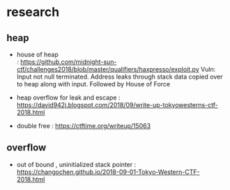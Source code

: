 # research 

## heap 
- house of heap   
: <https://github.com/midnight-sun-ctf/challenges2018/blob/master/qualifiers/haxpresso/exploit.py>
Vuln: Input not null terminated. Address leaks through stack data copied over to heap along with input. Followed by House of Force

- heap overflow for leak and escape 
: <https://david942j.blogspot.com/2018/09/write-up-tokyowesterns-ctf-2018.html>

- double free 
: <https://ctftime.org/writeup/15063>

## overflow 
- out of bound , uninitialized stack pointer 
: <https://changochen.github.io/2018-09-01-Tokyo-Western-CTF-2018.html>



